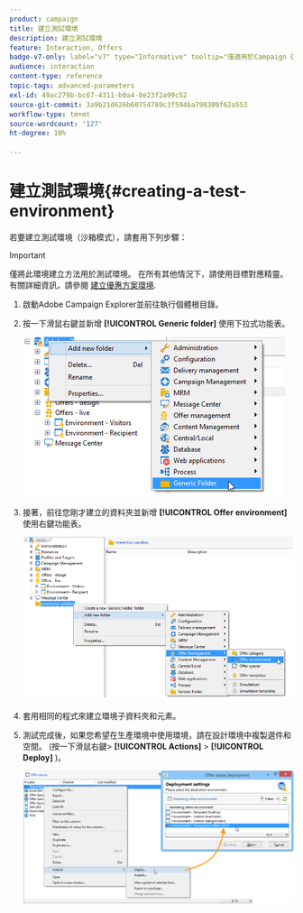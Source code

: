 ```yaml
---
product: campaign
title: 建立測試環境
description: 建立測試環境
feature: Interaction, Offers
badge-v7-only: label="v7" type="Informative" tooltip="僅適用於Campaign Classic v7"
audience: interaction
content-type: reference
topic-tags: advanced-parameters
exl-id: 49ac279b-bc67-4311-b0a4-0e23f2a99c52
source-git-commit: 3a9b21d626b60754789c3f594ba798309f62a553
workflow-type: tm+mt
source-wordcount: '127'
ht-degree: 10%

---
```


# 建立測試環境{#creating-a-test-environment}



若要建立測試環境（沙箱模式），請套用下列步驟：

>[!IMPORTANT]
>
>僅將此環境建立方法用於測試環境。 在所有其他情況下，請使用目標對應精靈。 有關詳細資訊，請參閱 [建立優惠方案環境](../../interaction/using/live-design-environments.md#creating-an-offer-environment).

1. 啟動Adobe Campaign Explorer並前往執行個體根目錄。
1. 按一下滑鼠右鍵並新增 **[!UICONTROL Generic folder]** 使用下拉式功能表。

   ![](assets/offer_env_creation_001.png)

1. 接著，前往您剛才建立的資料夾並新增 **[!UICONTROL Offer environment]** 使用右鍵功能表。

   ![](assets/offer_env_creation_001bis.png)

1. 套用相同的程式來建立環境子資料夾和元素。
1. 測試完成後，如果您希望在生產環境中使用環境，請在設計環境中複製選件和空間。 (按一下滑鼠右鍵> **[!UICONTROL Actions]** > **[!UICONTROL Deploy]** )。

   ![](assets/migration_interaction_5.png)
